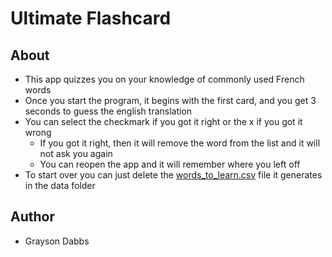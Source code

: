 # Ultimate Flashcard

## About
- This app quizzes you on your knowledge of commonly used French words
- Once you start the program, it begins with the first card, and you get 3 seconds to guess the english translation
- You can select the checkmark if you got it right or the x if you got it wrong
  - If you got it right, then it will remove the word from the list and it will not ask you again
  - You can reopen the app and it will remember where you left off
- To start over you can just delete the [words_to_learn.csv]() file it generates in the data folder

## Author
- Grayson Dabbs